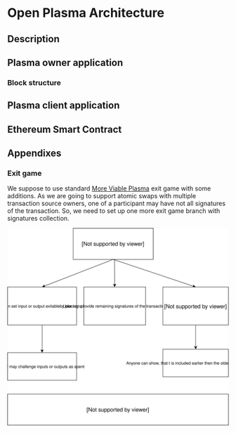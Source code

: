 # Open Plasma Architecture

## Description

## Plasma owner application

### Block structure

## Plasma client application

## Ethereum Smart Contract

## Appendixes

### Exit game

We suppose to use standard [More Viable Plasma](https://ethresear.ch/t/more-viable-plasma/2160) exit game with some additions. As we are going to support atomic swaps with multiple transaction source owners, one of a participant may have not all signatures of the transaction. So, we need to set up one more exit game branch with signatures collection.

![exit game schema](https://raw.githubusercontent.com/BANKEX/plasma-research/master/docs/assets/plasma_exit_game.svg)
